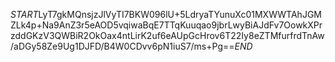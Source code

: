 $START$LyT7gkMQnsjzJlVyTI7BKW096lU+5LdryaTYunuXc01MXWWTAhJGMZLk4p+Na9AnZ3r5eAOD5vqiwaBqE7TTqKuuqao9jbrLwyBiAJdFv7OowkXPrzddGKzV3QWBiR2OkOax4ntLirK2uf6eAUpGcHrov6T22Iy8eZTMfurfrdTnAw/aDGy58Ze9Ug1DJFD/B4W0CDvv6pN1iuS7/ms+Pg==$END$